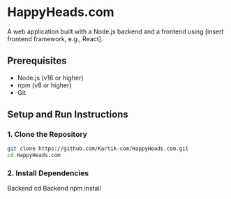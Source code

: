 # HappyHeads.com

A web application built with a Node.js backend and a frontend using [insert frontend framework, e.g., React].

## Prerequisites

- Node.js (v16 or higher)
- npm (v8 or higher)
- Git

## Setup and Run Instructions

### 1. Clone the Repository

```bash
git clone https://github.com/Kartik-com/HappyHeads.com.git
cd HappyHeads.com
```
### 2. Install Dependencies
Backend
cd Backend
npm install
